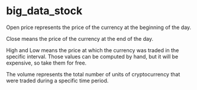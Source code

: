  # big_data_stock


Open price represents the price of the currency at the beginning of the day. 

Close means the price of the currency at the end of the day.

High and Low means the price at which the currency was traded in the specific interval. Those values can be computed by hand, but it will be expensive, so take them for free.

The volume represents the total number of units of cryptocurrency that were traded during a specific time period.